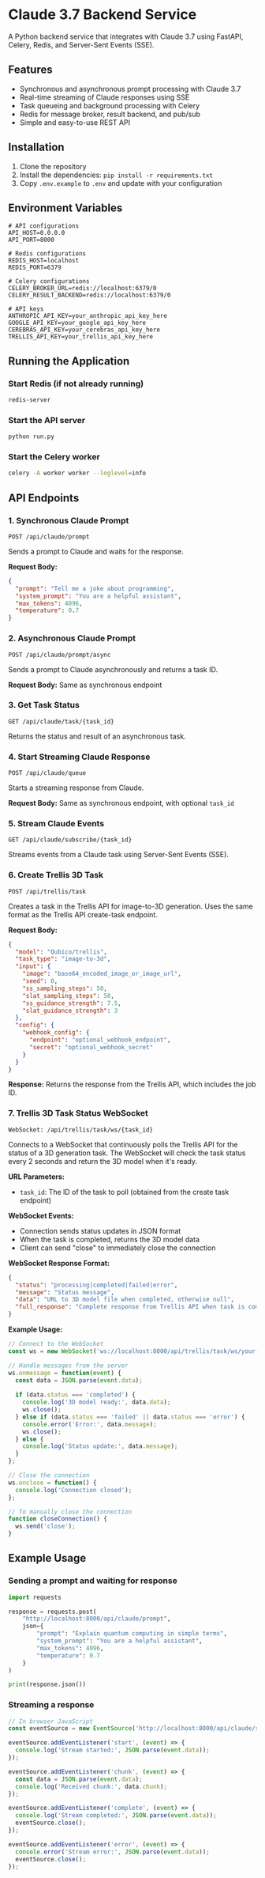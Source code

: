 # Claude 3.7 Backend Service

A Python backend service that integrates with Claude 3.7 using FastAPI, Celery, Redis, and Server-Sent Events (SSE).

## Features

- Synchronous and asynchronous prompt processing with Claude 3.7
- Real-time streaming of Claude responses using SSE
- Task queueing and background processing with Celery
- Redis for message broker, result backend, and pub/sub
- Simple and easy-to-use REST API

## Installation

1. Clone the repository
2. Install the dependencies: `pip install -r requirements.txt`
3. Copy `.env.example` to `.env` and update with your configuration

## Environment Variables

```
# API configurations
API_HOST=0.0.0.0
API_PORT=8000

# Redis configurations
REDIS_HOST=localhost
REDIS_PORT=6379

# Celery configurations
CELERY_BROKER_URL=redis://localhost:6379/0
CELERY_RESULT_BACKEND=redis://localhost:6379/0

# API keys
ANTHROPIC_API_KEY=your_anthropic_api_key_here
GOOGLE_API_KEY=your_google_api_key_here
CEREBRAS_API_KEY=your_cerebras_api_key_here
TRELLIS_API_KEY=your_trellis_api_key_here
```

## Running the Application

### Start Redis (if not already running)

```bash
redis-server
```

### Start the API server

```bash
python run.py
```

### Start the Celery worker

```bash
celery -A worker worker --loglevel=info
```

## API Endpoints

### 1. Synchronous Claude Prompt

```
POST /api/claude/prompt
```

Sends a prompt to Claude and waits for the response.

**Request Body:**

```json
{
  "prompt": "Tell me a joke about programming",
  "system_prompt": "You are a helpful assistant",
  "max_tokens": 4096,
  "temperature": 0.7
}
```

### 2. Asynchronous Claude Prompt

```
POST /api/claude/prompt/async
```

Sends a prompt to Claude asynchronously and returns a task ID.

**Request Body:** Same as synchronous endpoint

### 3. Get Task Status

```
GET /api/claude/task/{task_id}
```

Returns the status and result of an asynchronous task.

### 4. Start Streaming Claude Response

```
POST /api/claude/queue
```

Starts a streaming response from Claude.

**Request Body:** Same as synchronous endpoint, with optional `task_id`

### 5. Stream Claude Events

```
GET /api/claude/subscribe/{task_id}
```

Streams events from a Claude task using Server-Sent Events (SSE).

### 6. Create Trellis 3D Task

```
POST /api/trellis/task
```

Creates a task in the Trellis API for image-to-3D generation. Uses the same format as the Trellis API create-task endpoint.

**Request Body:**

```json
{
  "model": "Qubico/trellis",
  "task_type": "image-to-3d",
  "input": {
    "image": "base64_encoded_image_or_image_url",
    "seed": 0,
    "ss_sampling_steps": 50,
    "slat_sampling_steps": 50,
    "ss_guidance_strength": 7.5,
    "slat_guidance_strength": 3
  },
  "config": {
    "webhook_config": {
      "endpoint": "optional_webhook_endpoint",
      "secret": "optional_webhook_secret"
    }
  }
}
```

**Response:**
Returns the response from the Trellis API, which includes the job ID.

### 7. Trellis 3D Task Status WebSocket

```
WebSocket: /api/trellis/task/ws/{task_id}
```

Connects to a WebSocket that continuously polls the Trellis API for the status of a 3D generation task. The WebSocket will check the task status every 2 seconds and return the 3D model when it's ready.

**URL Parameters:**
- `task_id`: The ID of the task to poll (obtained from the create task endpoint)

**WebSocket Events:**
- Connection sends status updates in JSON format
- When the task is completed, returns the 3D model data
- Client can send "close" to immediately close the connection

**WebSocket Response Format:**
```json
{
  "status": "processing|completed|failed|error",
  "message": "Status message",
  "data": "URL to 3D model file when completed, otherwise null",
  "full_response": "Complete response from Trellis API when task is completed or failed"
}
```

**Example Usage:**
```javascript
// Connect to the WebSocket
const ws = new WebSocket('ws://localhost:8000/api/trellis/task/ws/your-task-id');

// Handle messages from the server
ws.onmessage = function(event) {
  const data = JSON.parse(event.data);
  
  if (data.status === 'completed') {
    console.log('3D model ready:', data.data);
    ws.close();
  } else if (data.status === 'failed' || data.status === 'error') {
    console.error('Error:', data.message);
    ws.close();
  } else {
    console.log('Status update:', data.message);
  }
};

// Close the connection
ws.onclose = function() {
  console.log('Connection closed');
};

// To manually close the connection
function closeConnection() {
  ws.send('close');
}
```

## Example Usage

### Sending a prompt and waiting for response

```python
import requests

response = requests.post(
    "http://localhost:8000/api/claude/prompt",
    json={
        "prompt": "Explain quantum computing in simple terms",
        "system_prompt": "You are a helpful assistant",
        "max_tokens": 4096,
        "temperature": 0.7
    }
)

print(response.json())
```

### Streaming a response

```javascript
// In browser JavaScript
const eventSource = new EventSource('http://localhost:8000/api/claude/subscribe/your-task-id');

eventSource.addEventListener('start', (event) => {
  console.log('Stream started:', JSON.parse(event.data));
});

eventSource.addEventListener('chunk', (event) => {
  const data = JSON.parse(event.data);
  console.log('Received chunk:', data.chunk);
});

eventSource.addEventListener('complete', (event) => {
  console.log('Stream completed:', JSON.parse(event.data));
  eventSource.close();
});

eventSource.addEventListener('error', (event) => {
  console.error('Stream error:', JSON.parse(event.data));
  eventSource.close();
});
```
